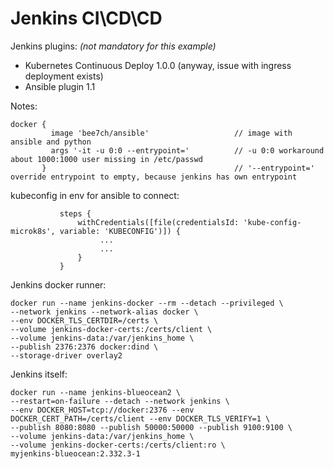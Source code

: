 # Jenkins CI\CD\CD
Jenkins plugins: _(not mandatory for this example)_
- Kubernetes Continuous Deploy 1.0.0 (anyway, issue with ingress deployment exists)
- Ansible plugin 1.1

Notes:
```
docker {
         image 'bee7ch/ansible'                   // image with ansible and python 
         args '-it -u 0:0 --entrypoint='          // -u 0:0 workaround about 1000:1000 user missing in /etc/passwd
       }                                          // '--entrypoint=' override entrypoint to empty, because jenkins has own entrypoint
```
kubeconfig in env for ansible to connect:
```
           steps {
               withCredentials([file(credentialsId: 'kube-config-microk8s', variable: 'KUBECONFIG')]) {
                    ...
                    ...
               }
           }
```
Jenkins docker runner:
```
docker run --name jenkins-docker --rm --detach --privileged \
--network jenkins --network-alias docker \
--env DOCKER_TLS_CERTDIR=/certs \
--volume jenkins-docker-certs:/certs/client \
--volume jenkins-data:/var/jenkins_home \
--publish 2376:2376 docker:dind \
--storage-driver overlay2
```
Jenkins itself:
```
docker run --name jenkins-blueocean2 \
--restart=on-failure --detach --network jenkins \
--env DOCKER_HOST=tcp://docker:2376 --env DOCKER_CERT_PATH=/certs/client --env DOCKER_TLS_VERIFY=1 \
--publish 8080:8080 --publish 50000:50000 --publish 9100:9100 \
--volume jenkins-data:/var/jenkins_home \
--volume jenkins-docker-certs:/certs/client:ro \
myjenkins-blueocean:2.332.3-1
```
